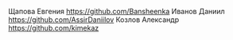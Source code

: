 Щапова Евгения https://github.com/Bansheenka
Иванов Даниил https://github.com/AssirDaniilov
Козлов Александр https://github.com/kimekaz
